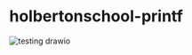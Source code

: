 # holbertonschool-printf

![testing drawio](https://github.com/elyessassi/holbertonschool-printf/assets/146719704/3f3eef4a-aac6-45bb-a9c3-14085c65a64a)

